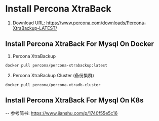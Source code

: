 # Install Percona XtraBack 
1. Download URL: https://www.percona.com/downloads/Percona-XtraBackup-LATEST/

## Install Percona XtraBack For Mysql On Docker
1. Percona XtraBackup
```shell
docker pull percona/percona-xtrabackup:latest
```
2. Percona XtraBackup Cluster (备份集群)
```shell
docker pull percona/percona-xtradb-cluster
```

## Install Percona XtraBack For Mysql On K8s




-- 参考简书: https://www.jianshu.com/p/1740f55e5c16
